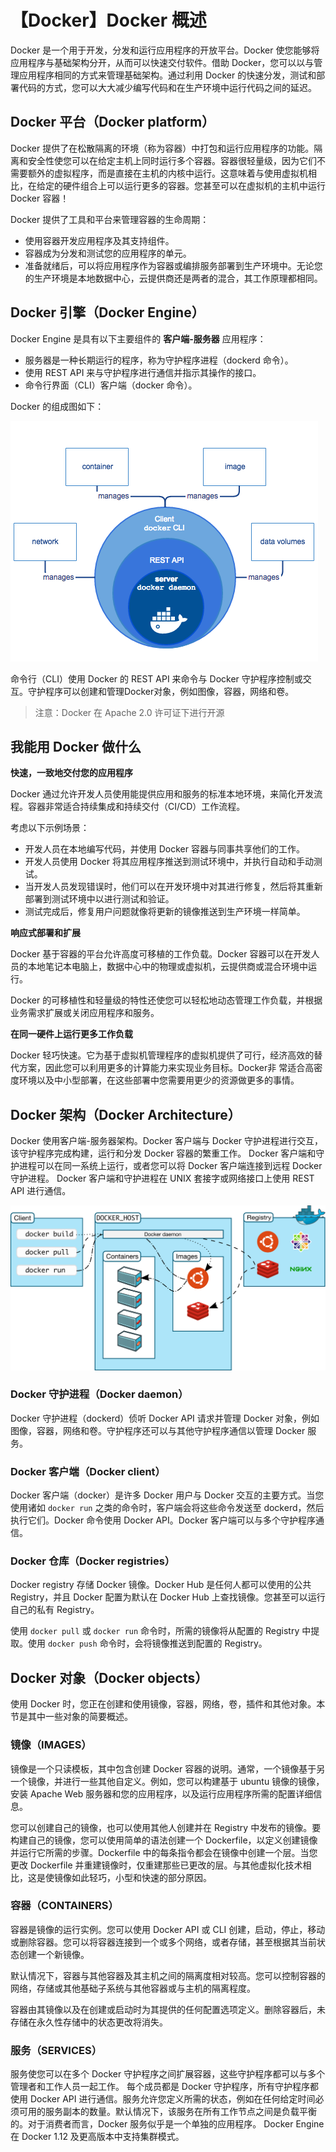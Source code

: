 # 【Docker】Docker 概述

Docker 是一个用于开发，分发和运行应用程序的开放平台。Docker 使您能够将应用程序与基础架构分开，从而可以快速交付软件。借助 Docker，您可以以与管理应用程序相同的方式来管理基础架构。通过利用 Docker 的快速分发，测试和部署代码的方式，您可以大大减少编写代码和在生产环境中运行代码之间的延迟。

## Docker 平台（Docker platform）

Docker 提供了在松散隔离的环境（称为容器）中打包和运行应用程序的功能。隔离和安全性使您可以在给定主机上同时运行多个容器。容器很轻量级，因为它们不需要额外的虚拟程序，而是直接在主机的内核中运行。这意味着与使用虚拟机相比，在给定的硬件组合上可以运行更多的容器。您甚至可以在虚拟机的主机中运行 Docker 容器！

Docker 提供了工具和平台来管理容器的生命周期：

* 使用容器开发应用程序及其支持组件。
* 容器成为分发和测试您的应用程序的单元。
* 准备就绪后，可以将应用程序作为容器或编排服务部署到生产环境中。无论您的生产环境是本地数据中心，云提供商还是两者的混合，其工作原理都相同。

## Docker 引擎（Docker Engine）

Docker Engine 是具有以下主要组件的 **客户端-服务器** 应用程序：

* 服务器是一种长期运行的程序，称为守护程序进程（dockerd 命令）。
* 使用 REST API 来与守护程序进行通信并指示其操作的接口。
* 命令行界面（CLI）客户端（docker 命令）。

Docker 的组成图如下：

![Docker 组成部分][1]

命令行（CLI）使用 Docker 的 REST API 来命令与 Docker 守护程序控制或交互。守护程序可以创建和管理Docker对象，例如图像，容器，网络和卷。

> 注意：Docker 在 Apache 2.0 许可证下进行开源

## 我能用 Docker 做什么

**快速，一致地交付您的应用程序**

Docker 通过允许开发人员使用能提供应用和服务的标准本地环境，来简化开发流程。容器非常适合持续集成和持续交付（CI/CD）工作流程。

考虑以下示例场景：

* 开发人员在本地编写代码，并使用 Docker 容器与同事共享他们的工作。
* 开发人员使用 Docker 将其应用程序推送到测试环境中，并执行自动和手动测试。
* 当开发人员发现错误时，他们可以在开发环境中对其进行修复，然后将其重新部署到测试环境中以进行测试和验证。
* 测试完成后，修复用户问题就像将更新的镜像推送到生产环境一样简单。

**响应式部署和扩展**

Docker 基于容器的平台允许高度可移植的工作负载。Docker 容器可以在开发人员的本地笔记本电脑上，数据中心中的物理或虚拟机，云提供商或混合环境中运行。

Docker 的可移植性和轻量级的特性还使您可以轻松地动态管理工作负载，并根据业务需求扩展或关闭应用程序和服务。

**在同一硬件上运行更多工作负载**

Docker 轻巧快速。它为基于虚拟机管理程序的虚拟机提供了可行，经济高效的替代方案，因此您可以利用更多的计算能力来实现业务目标。Docker非 常适合高密度环境以及中小型部署，在这些部署中您需要用更少的资源做更多的事情。

## Docker 架构（Docker Architecture）

Docker 使用客户端-服务器架构。Docker 客户端与 Docker 守护进程进行交互，该守护程序完成构建，运行和分发 Docker 容器的繁重工作。 Docker 客户端和守护进程可以在同一系统上运行，或者您可以将 Docker 客户端连接到远程 Docker 守护进程。 Docker 客户端和守护进程在 UNIX 套接字或网络接口上使用 REST API 进行通信。

![Docker 架构图][2]

### Docker 守护进程（Docker daemon）

Docker 守护进程（dockerd）侦听 Docker API 请求并管理 Docker 对象，例如图像，容器，网络和卷。守护程序还可以与其他守护程序通信以管理 Docker 服务。

### Docker 客户端（Docker client）

Docker 客户端（docker）是许多 Docker 用户与 Docker 交互的主要方式。当您使用诸如 `docker run` 之类的命令时，客户端会将这些命令发送至 dockerd，然后执行它们。Docker 命令使用 Docker API。Docker 客户端可以与多个守护程序通信。

### Docker 仓库（Docker registries）

Docker registry 存储 Docker 镜像。Docker Hub 是任何人都可以使用的公共 Registry，并且 Docker 配置为默认在 Docker Hub 上查找镜像。您甚至可以运行自己的私有 Registry。

使用 `docker pull` 或 `docker run` 命令时，所需的镜像将从配置的 Registry 中提取。使用 `docker push` 命令时，会将镜像推送到配置的 Registry。

## Docker 对象（Docker objects）

使用 Docker 时，您正在创建和使用镜像，容器，网络，卷，插件和其他对象。本节是其中一些对象的简要概述。

### 镜像（IMAGES）

镜像是一个只读模板，其中包含创建 Docker 容器的说明。通常，一个镜像基于另一个镜像，并进行一些其他自定义。例如，您可以构建基于 ubuntu 镜像的镜像，安装 Apache Web 服务器和您的应用程序，以及运行应用程序所需的配置详细信息。

您可以创建自己的镜像，也可以使用其他人创建并在 Registry 中发布的镜像。要构建自己的镜像，您可以使用简单的语法创建一个 Dockerfile，以定义创建镜像并运行它所需的步骤。Dockerfile 中的每条指令都会在镜像中创建一个层。当您更改 Dockerfile 并重建镜像时，仅重建那些已更改的层。与其他虚拟化技术相比，这是使镜像如此轻巧，小型和快速的部分原因。

### 容器（CONTAINERS）

容器是镜像的运行实例。您可以使用 Docker API 或 CLI 创建，启动，停止，移动或删除容器。您可以将容器连接到一个或多个网络，或者存储，甚至根据其当前状态创建一个新镜像。

默认情况下，容器与其他容器及其主机之间的隔离度相对较高。您可以控制容器的网络，存储或其他基础子系统与其他容器或与主机的隔离程度。

容器由其镜像以及在创建或启动时为其提供的任何配置选项定义。删除容器后，未存储在永久性存储中的状态更改将消失。

### 服务（SERVICES）

服务使您可以在多个 Docker 守护程序之间扩展容器，这些守护程序都可以与多个管理者和工作人员一起工作。 每个成员都是 Docker 守护程序，所有守护程序都使用 Docker API 进行通信。服务允许您定义所需的状态，例如在任何给定时间必须可用的服务副本的数量。默认情况下，该服务在所有工作节点之间是负载平衡的。对于消费者而言，Docker 服务似乎是一个单独的应用程序。 Docker Engine 在 Docker 1.12 及更高版本中支持集群模式。

[1]: images/engine-components-flow.png
[2]: images/architecture.svg
